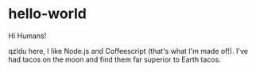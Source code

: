 # hello-world

Hi Humans!

qzldu here, I like Node.js and Coffeescript (that's what I'm made of!).
I've had tacos on the moon and find them far superior to Earth tacos.
